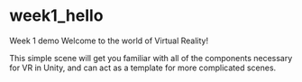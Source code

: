 # week1_hello
Week 1 demo
Welcome to the world of Virtual Reality!

This simple scene will get you familiar with all of the components necessary for VR in Unity, and can act as a template for more complicated scenes.

